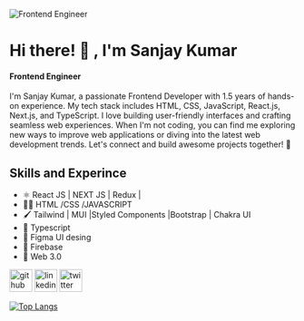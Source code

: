 ![Frontend Engineer](https://pbs.twimg.com/profile_banners/1538837422263631872/1689077044/1080x360)
# Hi there! 👋 , I'm Sanjay Kumar

#### Frontend Engineer

I'm Sanjay Kumar, a passionate Frontend Developer with 1.5 years of hands-on experience. My tech stack includes HTML, CSS, JavaScript, React.js, Next.js, and TypeScript. I love building user-friendly interfaces and crafting seamless web experiences. When I'm not coding, you can find me exploring new ways to improve web applications or diving into the latest web development trends. Let's connect and build awesome projects together! 🚀



## Skills and Experince
* ⚛️ React JS | NEXT JS | Redux | 
* 👨‍💻 HTML /CSS /JAVASCRIPT
* 🖌️ Tailwind | MUI |Styled Components |Bootstrap | Chakra UI
* 🤞 Typescript
* 📝 Figma UI desing
* 📅 Firebase
* 🔗 Web 3.0


[<img src='https://cdn.jsdelivr.net/npm/simple-icons@3.0.1/icons/github.svg' alt='github' height='40'>](https://github.com/Sanjay-Gouda)  [<img src='https://cdn.jsdelivr.net/npm/simple-icons@3.0.1/icons/linkedin.svg' alt='linkedin' height='40'>](https://www.linkedin.com/in/https://www.linkedin.com/in/sanjaykumar-gouda-141b271a4//)  [<img src='https://cdn.jsdelivr.net/npm/simple-icons@3.0.1/icons/twitter.svg' alt='twitter' height='40'>](https://twitter.com/https://twitter.com/Sanjay_Gouda_13)  

[![Top Langs](https://github-readme-stats.vercel.app/api/top-langs/?username=Sanjay-Gouda)](https://github.com/anuraghazra/github-readme-stats)




